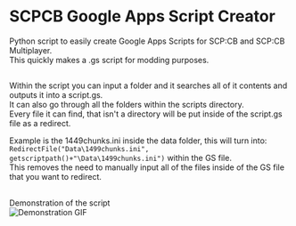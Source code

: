 # SCPCB Google Apps Script Creator
Python script to easily create Google Apps Scripts for SCP:CB and SCP:CB Multiplayer.\
This quickly makes a .gs script for modding purposes.

##

Within the script you can input a folder and it searches all of it contents and outputs it into a script.gs.\
It can also go through all the folders within the scripts directory.\
Every file it can find, that isn't a directory will be put inside of the script.gs file as a redirect.

Example is the 1449chunks.ini inside the data folder, this will turn into:\
`RedirectFile("Data\1499chunks.ini", getscriptpath()+"\Data\1499chunks.ini")` within the GS file.\
This removes the need to manually input all of the files inside of the GS file that you want to redirect.

##

Demonstration of the script\
![Demonstration GIF](https://coendvrs.com/ezgif-7-9ba253689b.gif)

##
